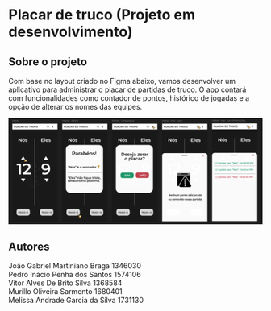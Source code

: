 # Placar de truco (Projeto em desenvolvimento)

## Sobre o projeto

Com base no layout criado no Figma abaixo, vamos desenvolver um aplicativo para administrar o placar de partidas de truco. O app contará com funcionalidades como contador de pontos, histórico de jogadas e a opção de alterar os nomes das equipes.

![Layout_inicial](https://raw.githubusercontent.com/pedroinaciop/placa_de_truco/refs/heads/master/app/src/main/res/drawable/layout_placar.png)

## Autores

João Gabriel Martiniano Braga 1346030    
Pedro Inácio Penha dos Santos 1574106    
Vitor Alves De Brito Silva  1368584    
Murillo Oliveira Sarmento 1680401    
Melissa Andrade Garcia da Silva 1731130    
